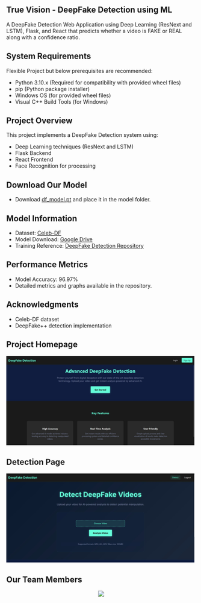 ## True Vision - DeepFake Detection using ML

A DeepFake Detection Web Application using Deep Learning (ResNext and LSTM), Flask, and React that predicts whether a video is FAKE or REAL along with a confidence ratio.

## System Requirements

Flexible Project but below prerequisites are recommended: 
- Python 3.10.x (Required for compatibility with provided wheel files)
- pip (Python package installer)
- Windows OS (for provided wheel files)
- Visual C++ Build Tools (for Windows)

## Project Overview

This project implements a DeepFake Detection system using:
- Deep Learning techniques (ResNext and LSTM)
- Flask Backend
- React Frontend
- Face Recognition for processing

## Download Our Model 

- Download [df_model.pt](https://drive.google.com/drive/folders/1-zErGZ9T89TplQs3ws4QVRFlqE-ljW6l) and place it in the model folder.

## Model Information

- Dataset: [Celeb-DF](https://github.com/yuezunli/celeb-deepfakeforensics)
- Model Download: [Google Drive](https://drive.google.com/drive/folders/1-zErGZ9T89TplQs3ws4QVRFlqE-ljW6l)
- Training Reference: [DeepFake Detection Repository](https://github.com/abhijitjadhav1998/Deepfake_detection_using_deep_learning/tree/master/Model%20Creation)

## Performance Metrics

- Model Accuracy: 96.97%
- Detailed metrics and graphs available in the repository.

## Acknowledgments

- Celeb-DF dataset
- DeepFake++ detection implementation

## Project Homepage

 <img src="Assets/Images/ReadmeImage.jpg" alt="Alt Text" width="500">

 ## Detection Page

 <img src="Assets/Images/detection.jpg" alt="Alt Text" width="500">

## Our Team Members

<p align="center"><a href="github.com/SyedImtiyaz-1/TrueVision/graphs/contributors">
  <img src="https://contributors-img.web.app/image?repo=SyedImtiyaz-1/TrueVision" />
</a></p>